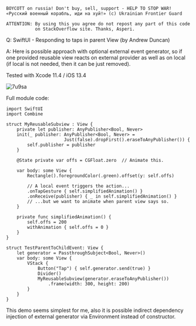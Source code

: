 ```
BOYCOTT on russia! Don't buy, sell, support - HELP TO STOP WAR!
«Русский военный корабль, иди на хуй!» (c) Ukrainian Frontier Guard

ATTENTION: By using this you agree do not repost any part of this code
           on StackOverflow site. Thanks, Asperi.
```

Q: SwiftUI - Responding to taps in parent View (by Andrew Duncan)

A: Here is possible approach with optional external event generator, so if one provided reusable view reacts on external provider as well as on local (if local is not needed, then it can be just removed).

Tested with Xcode 11.4 / iOS 13.4

![7u9sa](https://user-images.githubusercontent.com/62171579/170254564-4c5b870c-73c4-46f6-b02e-77a174f9557b.gif)

Full module code:

    import SwiftUI
    import Combine
    
    struct MyReusableSubview : View {
        private let publisher: AnyPublisher<Bool, Never>
        init(_ publisher: AnyPublisher<Bool, Never> = 
                          Just(false).dropFirst().eraseToAnyPublisher()) {
            self.publisher = publisher
        }
    
        @State private var offs = CGFloat.zero  // Animate this.
    
        var body: some View {
            Rectangle().foregroundColor(.green).offset(y: self.offs)
    
            // A local event triggers the action...
            .onTapGesture { self.simplifiedAnimation() }
            .onReceive(publisher) { _ in self.simplifiedAnimation() }
            // ...but we want to animate when parent view says so.
        }
    
        private func simplifiedAnimation() {
            self.offs = 200
            withAnimation { self.offs = 0 }
        }
    }
    
    struct TestParentToChildEvent: View {
        let generator = PassthroughSubject<Bool, Never>()
        var body: some View {
            VStack {
                Button("Tap") { self.generator.send(true) }
                Divider()
                MyReusableSubview(generator.eraseToAnyPublisher())
                    .frame(width: 300, height: 200)
            }
        }
    }
    
This demo seems simplest for me, also it is possible indirect dependency injection of external generator via Environment instead of constructor.
